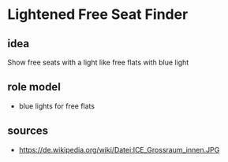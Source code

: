 # Lightened Free Seat Finder

## idea
Show free seats with a light like free flats with blue light

## role model
* blue lights for free flats

## sources
* https://de.wikipedia.org/wiki/Datei:ICE_Grossraum_innen.JPG
